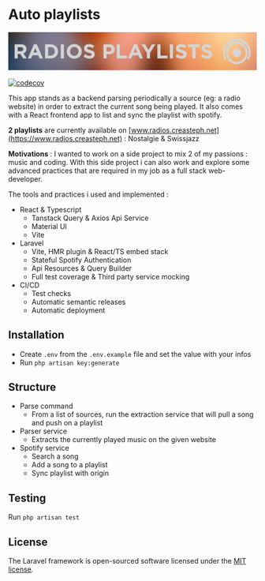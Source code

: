 # Auto playlists

![radios playlists logo](./public/images/github.jpg)

[![codecov](https://codecov.io/gh/stephdotnet/radios-playlists/branch/main/graph/badge.svg?token=678815278E)](https://codecov.io/gh/stephdotnet/radios-playlists)

This app stands as a backend parsing periodically a source (eg: a radio website) in order to extract the current song being played. It also comes with a React frontend app to list and sync the playlist with spotify.

**2 playlists** are currently available on [www.radios.creasteph.net](https://www.radios.creasteph.net) : Nostalgie & Swissjazz

**Motivations** : I wanted to work on a side project to mix 2 of my passions : music and coding. With this side project i can also work and explore some advanced practices that are required in my job as a full stack web-developer.

The tools and practices i used and implemented :
- React & Typescript
  - Tanstack Query & Axios Api Service
  - Material UI
  - Vite
- Laravel
  - Vite, HMR plugin & React/TS embed stack
  - Stateful Spotify Authentication
  - Api Resources & Query Builder
  - Full test coverage & Third party service mocking
- CI/CD
  - Test checks
  - Automatic semantic releases
  - Automatic deployment

## Installation
- Create `.env` from the `.env.example` file and set the value with your infos
- Run `php artisan key:generate`

## Structure
- Parse command
  - From a list of sources, run the extraction service that will pull a song and push on a playlist
- Parser service
  - Extracts the currently played music on the given website
- Spotify service
  - Search a song 
  - Add a song to a playlist
  - Sync playlist with origin

## Testing
Run `php artisan test`

## License
The Laravel framework is open-sourced software licensed under the [MIT license](https://opensource.org/licenses/MIT).
